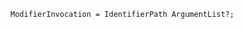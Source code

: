 <!-- This file is generated automatically by infrastructure scripts. Please don't edit by hand. -->

```{ .ebnf .slang-ebnf #ModifierInvocation }
ModifierInvocation = IdentifierPath ArgumentList?;
```

